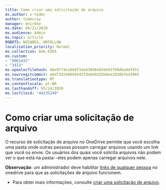 ```yaml
---
title: Como criar uma solicitação de arquivo
ms.author: v-todmc
author: todmccoy
manager: mnirkhe
ms.date: 04/21/2020
ms.audience: Admin
ms.topic: article
ROBOTS: NOINDEX, NOFOLLOW
localization_priority: Normal
ms.collection: Adm_O365
ms.custom:
- "9001432"
- "3413"
ms.openlocfilehash: 68e9774e188df3da83848e03de93f98d6a9df851
ms.sourcegitcommit: e6d73d240669342fde9d4d25b0ee2838b7e43965
ms.translationtype: MT
ms.contentlocale: pt-BR
ms.lasthandoff: 05/14/2020
ms.locfileid: "44235249"
---
```

# <a name="how-to-create-a-file-request"></a>Como criar uma solicitação de arquivo

O recurso de solicitação de arquivo no OneDrive permite que você escolha uma pasta onde outras pessoas possam carregar arquivos usando um link que você os envie. Os usuários dos quais você solicita arquivos não podem ver o que está na pasta--eles podem apenas carregar arquivos nele.

**Observação**: um administrador deve habilitar [links de qualquer pessoa](https://docs.microsoft.com/sharepoint/turn-external-sharing-on-or-off) no onedrive para que as solicitações de arquivo funcionem.

- Para obter mais informações, consulte [criar uma solicitação de arquivo](https://support.office.com/article/create-a-file-request-f54aa7f8-2589-4421-b351-d415fc3b83af).
